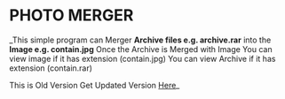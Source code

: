 # PHOTO MERGER
_This simple program can Merger **Archive files e.g. archive.rar** into the **Image e.g. contain.jpg** 
Once the Archive is Merged with Image
You can view image if it has extension (contain.jpg)
You can view Archive if it has extension (contain.rar)

This is Old Version
Get Updated Version [Here](https://github.com/Sachinacharya-Project/Merger-Updated)_
